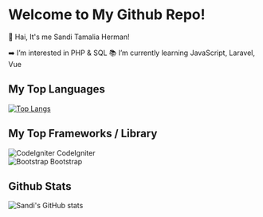 # Welcome to My Github Repo!
👋 Hai, It's me Sandi Tamalia Herman!

➡️ I’m interested in PHP & SQL
📚 I’m currently learning JavaScript, Laravel, Vue

## My Top Languages
[![Top Langs](https://github-readme-stats.vercel.app/api/top-langs/?username=Sanditamah&layout=compact)](https://github.com/Sanditamah/github-readme-stats)

## My Top Frameworks / Library
![CodeIgniter](https://codeigniter.com/assets/images/ci_logo.png) CodeIgniter  
![Bootstrap](https://getbootstrap.com/docs/5.3/assets/img/bootstrap-logo.svg) Bootstrap

## Github Stats
![Sandi's GitHub stats](https://github-readme-stats.vercel.app/api?username=Sanditamah&show_icons=true&theme=radical)
